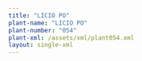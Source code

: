 ```yaml
---
title: "LICIO PO"
plant-name: "LICIO PO"
plant-number: "054"
plant-xml: /assets/xml/plant054.xml
layout: single-xml
---
```

